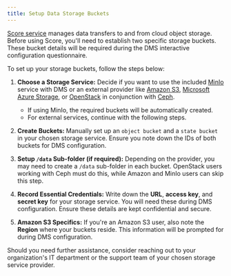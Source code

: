 ```yaml
---
title: Setup Data Storage Buckets
---
```


[Score service](/documentation/score) manages data transfers to and from cloud object storage. Before using Score, you'll need to establish two specific storage buckets. These bucket details will be required during the DMS interactive configuration questionnaire.

To set up your storage buckets, follow the steps below:

1. **Choose a Storage Service:** Decide if you want to use the included [MinIo](https://min.io/) service with DMS or an external provider like [Amazon S3](https://aws.amazon.com/s3/), [Microsoft Azure Storage](https://azure.microsoft.com/en-ca/services/storage/), or [OpenStack](https://www.openstack.org/) in conjunction with [Ceph](https://ceph.io/). 
   - If using MinIo, the required buckets will be automatically created.
   - For external services, continue with the following steps.


2. **Create Buckets:** Manually set up an `object bucket` and a `state bucket` in your chosen storage service. Ensure you note down the IDs of both buckets for DMS configuration.


3. **Setup `/data` Sub-folder (if required):** Depending on the provider, you may need to create a `/data` sub-folder in each bucket. OpenStack users working with Ceph must do this, while Amazon and MinIo users can skip this step.


4. **Record Essential Credentials:** Write down the **URL**, **access key**, and **secret key** for your storage service. You will need these during DMS configuration. Ensure these details are kept confidential and secure.


5. **Amazon S3 Specifics:** If you're an Amazon S3 user, also note the **Region** where your buckets reside. This information will be prompted for during DMS configuration.


Should you need further assistance, consider reaching out to your organization's IT department or the support team of your chosen storage service provider.
